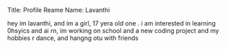 Title: Profile Reame
Name: Lavanthi

hey im lavanthi, and im a girl, 17 yera old one . i am interested in learning 0hsyics and ai rn, im working on school and a new coding project and my hobbies r dance, and hangng otu with friends
